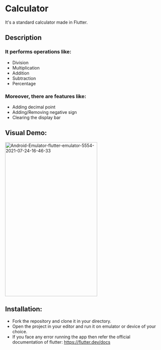 # Calculator
It's a standard calculator made in Flutter.
## Description
### It performs operations like: 
* Division 
* Multiplication
* Addition
* Subtraction
* Percentage
### Moreover, there are features like: 
* Adding decimal point
* Adding/Removing negative sign
* Clearing the display bar
## Visual Demo:
<a href="https://ibb.co/3f6hMmD"><img src="https://i.ibb.co/yhvsYFw/Android-Emulator-flutter-emulator-5554-2021-07-24-16-46-33.gif" alt="Android-Emulator-flutter-emulator-5554-2021-07-24-16-46-33" border="0" width="300" height="500"></a>
## Installation:
* Fork the repository and clone it in your directory.
* Open the project in your editor and run it on emulator or device of your choice.
* If you face any error running the app then refer the official documentation of flutter: https://flutter.dev/docs
